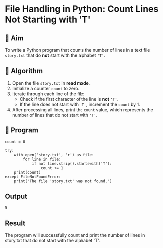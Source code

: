 # File Handling in Python: Count Lines Not Starting with 'T'

## 🎯 Aim
To write a Python program that counts the number of lines in a text file `story.txt` that do **not** start with the alphabet `'T'`.

## 🧠 Algorithm
1. Open the file `story.txt` in **read mode**.
2. Initialize a counter `count` to zero.
3. Iterate through each line of the file:
   - Check if the first character of the line is **not** `'T'`.
   - If the line does not start with `'T'`, increment the `count` by 1.
4. After processing all lines, print the `count` value, which represents the number of lines that do not start with `'T'`.

## 🧾 Program
```
count = 0

try:
    with open('story.txt', 'r') as file:
        for line in file:
            if not line.strip().startswith('T'):
                count += 1
    print(count)
except FileNotFoundError:
    print("The file 'story.txt' was not found.")
```

## Output
```
5
```

## Result

The program will successfully count and print the number of lines in story.txt that do not start with the alphabet 'T'.

